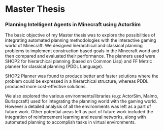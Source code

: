 # Master Thesis
### Planning Intelligent Agents in Minecraft using ActorSim

The basic objective of my Master thesis was to explore the possibilities of integrating automated planning methodologies with the interactive gaming world of Minecraft. We designed hierarchical and classical planning problems to implement construction based goals in the Minecraft world and then compared and evaluated their performance. The planners used were SHOP2 for hierarchical planning (based on Common Lisp) and FF Metric planner for classical planning (PDDL Language).

SHOP2 Planner was found to produce better and faster solutions where the problem could be expressed in a hierarchical structure, whereas PDDL produced more cost-effective solutions.

We also explored the various environments/libraries (e.g: ActorSim, Malmo, Burlapcraft) used for integrating the planning world with the gaming world. However a detailed analysis of all the environments was left as a part of future work. Other potential areas left as part of future work included the integration of reinforcement learning and neural networks, along with automated planning to accomplish tasks in virtual environments.
